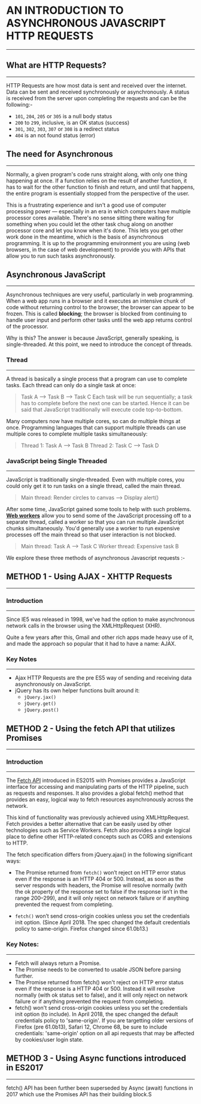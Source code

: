 # AN INTRODUCTION TO ASYNCHRONOUS JAVASCRIPT HTTP REQUESTS
----------------------------------------------------------
## What are HTTP Requests?
---------------------------
HTTP Requests are how most data is sent and received over the internet.
Data can be sent and received synchronously or asynchronously.
A status is received from the server upon completing the requests and can be the following:- 

- `101`, `204`, `205` or `305` is a null body status
- `200` to `299`, inclusive, is an OK status (success)
- `301`, `302`, `303`, `307` or `308` is a redirect status
- `404` is an not found status (error)


## The need for Asynchronous
----------------------------
Normally, a given program's code runs straight along, with only one thing happening at once. If a function relies on the result of another function, it has to wait for the other function to finish and return, and until that happens, the entire program is essentially stopped from the perspective of the user.

This is a frustrating experience and isn't a good use of computer processing power — especially in an era in which computers have multiple processor cores available. There's no sense sitting there waiting for something when you could let the other task chug along on another processor core and let you know when it's done. This lets you get other work done in the meantime, which is the basis of asynchronous programming. It is up to the programming environment you are using (web browsers, in the case of web development) to provide you with APIs that allow you to run such tasks asynchronously.


## Asynchronous JavaScript
---------------------------
Asynchronous techniques are very useful, particularly in web programming. When a web app runs in a browser and it executes an intensive chunk of code without returning control to the browser, the browser can appear to be frozen. This is called **blocking**; the browser is blocked from continuing to handle user input and perform other tasks until the web app returns control of the processor.

Why is this? The answer is because JavaScript, generally speaking, is single-threaded. At this point, we need to introduce the concept of threads.

### Thread
-----------
A thread is basically a single process that a program can use to complete tasks. Each thread can only do a single task at once:

> Task A --> Task B --> Task C
Each task will be run sequentially; a task has to complete before the next one can be started.
Hence it can be said that JavaScript traditionally will execute code top-to-bottom.

Many computers now have multiple cores, so can do multiple things at once. Programming languages that can support multiple threads can use multiple cores to complete multiple tasks simultaneously:

> Thread 1: Task A --> Task B
> Thread 2: Task C --> Task D

### JavaScript being Single Threaded
------------------------------------
JavaScript is traditionally single-threaded. Even with multiple cores, you could only get it to run tasks on a single thread, called the main thread.

> Main thread: Render circles to canvas --> Display alert()

After some time, JavaScript gained some tools to help with such problems. [**Web workers**](https://developer.mozilla.org/en-US/docs/Web/API/Web_Workers_API/Using_web_workers) allow you to send some of the JavaScript processing off to a separate thread, called a worker so that you can run multiple JavaScript chunks simultaneously. You'd generally use a worker to run expensive processes off the main thread so that user interaction is not blocked.

> Main thread: Task A --> Task C
> Worker thread: Expensive task B

We explore these three methods of asynchronous Javascript requests :- 


## METHOD 1 - Using AJAX - XHTTP Requests
-----------------------------------------
### Introduction
-----------------
Since IE5 was released in 1998, we've had the option to make asynchronous network calls in the browser using the XMLHttpRequest (XHR).

Quite a few years after this, Gmail and other rich apps made heavy use of it, and made the approach so popular that it had to have a name: AJAX.

### Key Notes
-------------
- Ajax HTTP Requests are the pre ES5 way of sending and receiving data asynchronously on JavaScript.
- jQuery has its own helper functions built around it:
    - `jQuery.jax()`
    - `jQuery.get()`
    - `jQuery.post()`



## METHOD 2 - Using the fetch API that utilizes Promises
--------------------------------------------------------
### Introduction
----------------
The [Fetch API](https://developer.mozilla.org/en-US/docs/Web/API/Fetch_API) introduced in ES2015 with Promises provides a JavaScript interface for accessing and manipulating parts of the HTTP pipeline, such as requests and responses. It also provides a global fetch() method that provides an easy, logical way to fetch resources asynchronously across the network.

This kind of functionality was previously achieved using XMLHttpRequest. Fetch provides a better alternative that can be easily used by other technologies such as Service Workers. Fetch also provides a single logical place to define other HTTP-related concepts such as CORS and extensions to HTTP.

The fetch specification differs from jQuery.ajax() in the following significant ways:

- The Promise returned from `fetch()` won’t reject on HTTP error status even if the response is an HTTP 404 or 500. Instead, as soon as the server responds with headers, the Promise will resolve normally (with the ok property of the response set to false if the response isn’t in the range 200–299), and it will only reject on network failure or if anything prevented the request from completing.

- `fetch()` won’t send cross-origin cookies unless you set the credentials init option. (Since April 2018. The spec changed the default credentials policy to same-origin. Firefox changed since 61.0b13.)


### Key Notes:
--------------
- Fetch will always return a Promise.
- The Promise needs to be converted to usable JSON before parsing further.
- The Promise returned from fetch() won't reject on HTTP error status even if the response is a HTTP 404 or 500. Instead it will resolve normally (with ok status set to false), and it will only reject on network failure or if anything prevented the request from completing.
- fetch() won't send cross-origin cookies unless you set the credentials init option (to include). In April 2018, the spec changed the default credentials policy to 'same-origin'. If you are targetting older versions of Firefox (pre 61.0b13), Safari 12, Chrome 68, be sure to include credentials: 'same-origin' option on all api requests that may be affected by cookies/user login state.


## METHOD 3 - Using Async functions introduced in ES2017
---------------------------------------------------------
fetch() API has been further been superseded by Async (await) functions in 2017 which use the Promises API has their building block.S